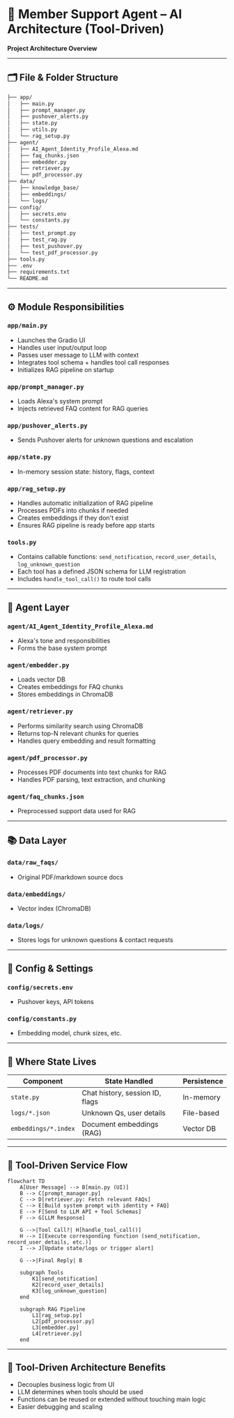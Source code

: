 # 📐 Member Support Agent – AI Architecture (Tool-Driven)

**Project Architecture Overview**

---

## 🗂️ File & Folder Structure

```bash
├── app/
│   ├── main.py
│   ├── prompt_manager.py
│   ├── pushover_alerts.py
│   ├── state.py
│   ├── utils.py
│   └── rag_setup.py
├── agent/
│   ├── AI_Agent_Identity_Profile_Alexa.md
│   ├── faq_chunks.json
│   ├── embedder.py
│   ├── retriever.py
│   └── pdf_processor.py
├── data/
│   ├── knowledge_base/
│   ├── embeddings/
│   └── logs/
├── config/
│   ├── secrets.env
│   └── constants.py
├── tests/
│   ├── test_prompt.py
│   ├── test_rag.py
│   ├── test_pushover.py
│   └── test_pdf_processor.py
├── tools.py
├── .env
├── requirements.txt
└── README.md
```

---

## ⚙️ Module Responsibilities

### `app/main.py`

- Launches the Gradio UI
- Handles user input/output loop
- Passes user message to LLM with context
- Integrates tool schema + handles tool call responses
- Initializes RAG pipeline on startup

### `app/prompt_manager.py`

- Loads Alexa's system prompt
- Injects retrieved FAQ content for RAG queries

### `app/pushover_alerts.py`

- Sends Pushover alerts for unknown questions and escalation

### `app/state.py`

- In-memory session state: history, flags, context

### `app/rag_setup.py`

- Handles automatic initialization of RAG pipeline
- Processes PDFs into chunks if needed
- Creates embeddings if they don't exist
- Ensures RAG pipeline is ready before app starts

### `tools.py`

- Contains callable functions: `send_notification`, `record_user_details`, `log_unknown_question`
- Each tool has a defined JSON schema for LLM registration
- Includes `handle_tool_call()` to route tool calls

---

## 🤖 Agent Layer

### `agent/AI_Agent_Identity_Profile_Alexa.md`

- Alexa's tone and responsibilities
- Forms the base system prompt

### `agent/embedder.py`

- Loads vector DB
- Creates embeddings for FAQ chunks
- Stores embeddings in ChromaDB

### `agent/retriever.py`

- Performs similarity search using ChromaDB
- Returns top-N relevant chunks for queries
- Handles query embedding and result formatting

### `agent/pdf_processor.py`

- Processes PDF documents into text chunks for RAG
- Handles PDF parsing, text extraction, and chunking

### `agent/faq_chunks.json`

- Preprocessed support data used for RAG

---

## 📚 Data Layer

### `data/raw_faqs/`

- Original PDF/markdown source docs

### `data/embeddings/`

- Vector index (ChromaDB)

### `data/logs/`

- Stores logs for unknown questions & contact requests

---

## 🔧 Config & Settings

### `config/secrets.env`

- Pushover keys, API tokens

### `config/constants.py`

- Embedding model, chunk sizes, etc.

---

## 🧠 Where State Lives

| Component            | State Handled                   | Persistence |
| -------------------- | ------------------------------- | ----------- |
| `state.py`           | Chat history, session ID, flags | In-memory   |
| `logs/*.json`        | Unknown Qs, user details        | File-based  |
| `embeddings/*.index` | Document embeddings (RAG)       | Vector DB   |

---

## 🔌 Tool-Driven Service Flow

```mermaid
flowchart TD
    A[User Message] --> B[main.py (UI)]
    B --> C[prompt_manager.py]
    C --> D[retriever.py: Fetch relevant FAQs]
    C --> E[Build system prompt with identity + FAQ]
    E --> F[Send to LLM API + Tool Schemas]
    F --> G[LLM Response]

    G -->|Tool Call?| H[handle_tool_call()]
    H --> I[Execute corresponding function (send_notification, record_user_details, etc.)]
    I --> J[Update state/logs or trigger alert]

    G -->|Final Reply| B

    subgraph Tools
        K1[send_notification]
        K2[record_user_details]
        K3[log_unknown_question]
    end

    subgraph RAG Pipeline
        L1[rag_setup.py]
        L2[pdf_processor.py]
        L3[embedder.py]
        L4[retriever.py]
    end
```

---

## 🔧 Tool-Driven Architecture Benefits

- Decouples business logic from UI
- LLM determines when tools should be used
- Functions can be reused or extended without touching main logic
- Easier debugging and scaling
